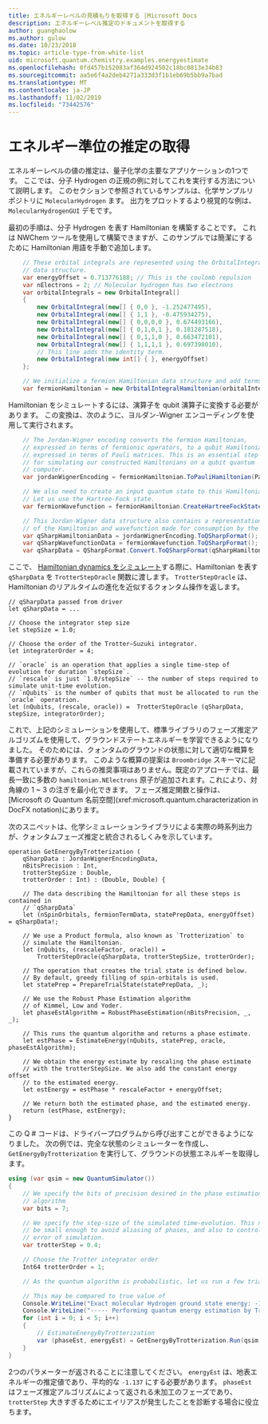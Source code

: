 ```yaml
---
title: エネルギーレベルの見積もりを取得する |Microsoft Docs
description: エネルギーレベル推定のドキュメントを取得する
author: guanghaolow
ms.author: gulow
ms.date: 10/23/2018
ms.topic: article-type-from-white-list
uid: microsoft.quantum.chemistry.examples.energyestimate
ms.openlocfilehash: 0fd457b152083af364d924502c18bc0813e34b83
ms.sourcegitcommit: aa5e6f4a2deb4271a333d3f1b1eb69b5bb9a7bad
ms.translationtype: MT
ms.contentlocale: ja-JP
ms.lasthandoff: 11/02/2019
ms.locfileid: "73442576"
---
```

# <a name="obtaining-energy-level-estimates"></a>エネルギー準位の推定の取得
エネルギーレベルの値の推定は、量子化学の主要なアプリケーションの1つです。 ここでは、分子 Hydrogen の正規の例に対してこれを実行する方法について説明します。 このセクションで参照されているサンプルは、化学サンプルリポジトリに `MolecularHydrogen` ます。 出力をプロットするより視覚的な例は、`MolecularHydrogenGUI` デモです。

最初の手順は、分子 Hydrogen を表す Hamiltonian を構築することです。 これは NWChem ツールを使用して構築できますが、このサンプルでは簡潔にするために Hamiltonian 用語を手動で追加します。

```csharp
    // These orbital integrals are represented using the OrbitalIntegral
    // data structure.
    var energyOffset = 0.713776188; // This is the coulomb repulsion
    var nElectrons = 2; // Molecular hydrogen has two electrons
    var orbitalIntegrals = new OrbitalIntegral[]
    {
        new OrbitalIntegral(new[] { 0,0 }, -1.252477495),
        new OrbitalIntegral(new[] { 1,1 }, -0.475934275),
        new OrbitalIntegral(new[] { 0,0,0,0 }, 0.674493166),
        new OrbitalIntegral(new[] { 0,1,0,1 }, 0.181287518),
        new OrbitalIntegral(new[] { 0,1,1,0 }, 0.663472101),
        new OrbitalIntegral(new[] { 1,1,1,1 }, 0.697398010),
        // This line adds the identity term.
        new OrbitalIntegral(new int[] { }, energyOffset)
    };

    // We initialize a fermion Hamiltonian data structure and add terms to it.
    var fermionHamiltonian = new OrbitalIntegralHamiltonian(orbitalIntegrals).ToFermionHamiltonian();
```

Hamiltonian をシミュレートするには、演算子を qubit 演算子に変換する必要があります。 この変換は、次のように、ヨルダン-Wigner エンコーディングを使用して実行されます。

```csharp
    // The Jordan-Wigner encoding converts the fermion Hamiltonian, 
    // expressed in terms of fermionic operators, to a qubit Hamiltonian,
    // expressed in terms of Pauli matrices. This is an essential step
    // for simulating our constructed Hamiltonians on a qubit quantum
    // computer.
    var jordanWignerEncoding = fermionHamiltonian.ToPauliHamiltonian(Pauli.QubitEncoding.JordanWigner);

    // We also need to create an input quantum state to this Hamiltonian.
    // Let us use the Hartree-Fock state.
    var fermionWavefunction = fermionHamiltonian.CreateHartreeFockState(nElectrons);

    // This Jordan-Wigner data structure also contains a representation 
    // of the Hamiltonian and wavefunction made for consumption by the Q# operations.
    var qSharpHamiltonianData = jordanWignerEncoding.ToQSharpFormat();
    var qSharpWavefunctionData = fermionWavefunction.ToQSharpFormat();
    var qSharpData = QSharpFormat.Convert.ToQSharpFormat(qSharpHamiltonianData, qSharpWavefunctionData);
```

ここで、 [Hamiltonian dynamics をシミュレート](xref:microsoft.quantum.libraries.standard.algorithms)する際に、Hamiltonian を表す `qSharpData` を `TrotterStepOracle` 関数に渡します。 `TrotterStepOracle` は、Hamiltonian のリアルタイムの進化を近似するクォンタム操作を返します。

```qsharp
// qSharpData passed from driver
let qSharpData = ... 

// Choose the integrator step size
let stepSize = 1.0;

// Choose the order of the Trotter—Suzuki integrator.
let integratorOrder = 4;

// `oracle` is an operation that applies a single time-step of evolution for duration `stepSize`.
// `rescale` is just `1.0/stepSize` -- the number of steps required to simulate unit-time evolution.
// `nQubits` is the number of qubits that must be allocated to run the `oracle` operatrion.
let (nQubits, (rescale, oracle)) =  TrotterStepOracle (qSharpData, stepSize, integratorOrder);
```

これで、上記のシミュレーションを使用して、標準ライブラリのフェーズ推定アルゴリズムを使用して、グラウンドステートエネルギーを学習できるようになりました。 そのためには、クォンタムのグラウンドの状態に対して適切な概算を準備する必要があります。 このような概算の提案は `Broombridge` スキーマに記載されていますが、これらの推奨事項はありません。既定のアプローチでは、最長一致に多数の `hamiltonian.NElectrons` 原子が追加されます。これにより、対角線の 1 ~ 3 の注ぎを最小化できます。 フェーズ推定関数と操作は、 [Microsoft の Quantum 名前空間](xref:microsoft.quantum.characterization in DocFX notation)にあります。

次のスニペットは、化学シミュレーションライブラリによる実際の時系列出力が、クォンタムフェーズ推定と統合されるしくみを示しています。

```qsharp
operation GetEnergyByTrotterization (
    qSharpData : JordanWignerEncodingData, 
    nBitsPrecision : Int, 
    trotterStepSize : Double, 
    trotterOrder : Int) : (Double, Double) {
    
    // The data describing the Hamiltonian for all these steps is contained in
    // `qSharpData`
    let (nSpinOrbitals, fermionTermData, statePrepData, energyOffset) = qSharpData!;
    
    // We use a Product formula, also known as `Trotterization` to
    // simulate the Hamiltonian.
    let (nQubits, (rescaleFactor, oracle)) = 
        TrotterStepOracle(qSharpData, trotterStepSize, trotterOrder);
    
    // The operation that creates the trial state is defined below.
    // By default, greedy filling of spin-orbitals is used.
    let statePrep = PrepareTrialState(statePrepData, _);
    
    // We use the Robust Phase Estimation algorithm
    // of Kimmel, Low and Yoder.
    let phaseEstAlgorithm = RobustPhaseEstimation(nBitsPrecision, _, _);
    
    // This runs the quantum algorithm and returns a phase estimate.
    let estPhase = EstimateEnergy(nQubits, statePrep, oracle, phaseEstAlgorithm);
    
    // We obtain the energy estimate by rescaling the phase estimate
    // with the trotterStepSize. We also add the constant energy offset
    // to the estimated energy.
    let estEnergy = estPhase * rescaleFactor + energyOffset;
    
    // We return both the estimated phase, and the estimated energy.
    return (estPhase, estEnergy);
}
```

この Q # コードは、ドライバープログラムから呼び出すことができるようになりました。 次の例では、完全な状態のシミュレーターを作成し、`GetEnergyByTrotterization` を実行して、グラウンドの状態エネルギーを取得します。

```csharp
using (var qsim = new QuantumSimulator())
{
    // We specify the bits of precision desired in the phase estimation 
    // algorithm
    var bits = 7;

    // We specify the step-size of the simulated time-evolution. This needs to
    // be small enough to avoid aliasing of phases, and also to control the
    // error of simulation.
    var trotterStep = 0.4;

    // Choose the Trotter integrator order
    Int64 trotterOrder = 1;

    // As the quantum algorithm is probabilistic, let us run a few trials.

    // This may be compared to true value of
    Console.WriteLine("Exact molecular Hydrogen ground state energy: -1.137260278.\n");
    Console.WriteLine("----- Performing quantum energy estimation by Trotter simulation algorithm");
    for (int i = 0; i < 5; i++)
    {
        // EstimateEnergyByTrotterization
        var (phaseEst, energyEst) = GetEnergyByTrotterization.Run(qsim, qSharpData, bits, trotterStep, trotterOrder).Result;
    }
}
```

2つのパラメーターが返されることに注意してください。 `energyEst` は、地表エネルギーの推定値であり、平均的な `-1.137` にする必要があります。 `phaseEst` はフェーズ推定アルゴリズムによって返される未加工のフェーズであり、`trotterStep` 大きすぎるためにエイリアスが発生したことを診断する場合に役立ちます。
